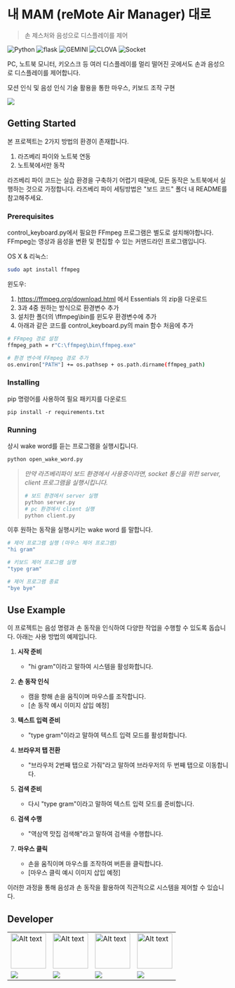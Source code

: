 # 내 MAM (reMote Air Manager) 대로
> 손 제스처와 음성으로 디스플레이를 제어

<!-- [![NPM Version][npm-image]][npm-url] -->
![Python][python]
![flask][flask]
![GEMINI][googlegemini]
![CLOVA][naver]
![Socket][socketdotio]

PC, 노트북 모니터, 키오스크 등 여러 디스플레이를 멀리 떨어진 곳에서도 손과 음성으로 디스플레이를 제어합니다.

모션 인식 및 음성 인식 기술 활용을 통한 마우스, 키보드 조작 구현

![](../header.png)


## Getting Started
본 프로젝트는 2가지 방법의 환경이 존재합니다.
1. 라즈베리 파이와 노트북 연동
2. 노트북에서만 동작   

라즈베리 파이 코드는 실습 환경을 구축하기 어렵기 때문에, 모든 동작은 노트북에서 실행하는 것으로 가정합니다. 라즈베리 파이 세팅방법은 "보드 코드" 폴더 내 README를 참고해주세요.
### Prerequisites

control_keyboard.py에서 필요한 FFmpeg 프로그램은 별도로 설치해야합니다.
FFmpeg는 영상과 음성을 변환 및 편집할 수 있는 커맨드라인 프로그램입니다.

OS X & 리눅스:

```sh
sudo apt install ffmpeg
```

윈도우:

1. https://ffmpeg.org/download.html 에서 Essentials 의 zip을 다운로드
2. 3과 4중 원하는 방식으로 환경변수 추가
3. 설치한 폴더의 \ffmpeg\bin를 윈도우 환경변수에 추가
4. 아래과 같은 코드를 control_keyboard.py의 main 함수 처음에 추가
```sh
# FFmpeg 경로 설정
ffmpeg_path = r"C:\ffmpeg\bin\ffmpeg.exe"

# 환경 변수에 FFmpeg 경로 추가
os.environ["PATH"] += os.pathsep + os.path.dirname(ffmpeg_path)
```

### Installing

pip 명령어를 사용하여 필요 패키지를 다운로드

```
pip install -r requirements.txt
```
### Running
상시 wake word를 듣는 프로그램을 실행시킵니다.
```sh
python open_wake_word.py
```
>*만약 라즈베리파이 보드 환경에서 사용중이라면, socket 통신을 위한 server, client 프로그램을 실행시킵니다.*
>```sh
># 보드 환경에서 server 실행
>python server.py
># pc 환경에서 client 실행
>python client.py
>```

이후 원하는 동작을 실행시키는 wake word 를 말합니다.
```sh
# 제어 프로그램 실행 (마우스 제어 프로그램)
"hi gram"

# 키보드 제어 프로그램 실행
"type gram"

# 제어 프로그램 종료
"bye bye"
```
## Use Example


이 프로젝트는 음성 명령과 손 동작을 인식하여 다양한 작업을 수행할 수 있도록 돕습니다. 아래는 사용 방법의 예제입니다.

1. **시작 준비**
   - "hi gram"이라고 말하여 시스템을 활성화합니다.

2. **손 동작 인식**
   - 캠을 향해 손을 움직이며 마우스를 조작합니다.
   - [손 동작 예시 이미지 삽입 예정]

3. **텍스트 입력 준비**
   - "type gram"이라고 말하여 텍스트 입력 모드를 활성화합니다.

4. **브라우저 탭 전환**
   - "브라우저 2번째 탭으로 가줘"라고 말하여 브라우저의 두 번째 탭으로 이동합니다.

5. **검색 준비**
   - 다시 "type gram"이라고 말하여 텍스트 입력 모드를 준비합니다.

6. **검색 수행**
   - "역삼역 맛집 검색해"라고 말하여 검색을 수행합니다.

7. **마우스 클릭**
   - 손을 움직이며 마우스를 조작하여 버튼을 클릭합니다.
   - [마우스 클릭 예시 이미지 삽입 예정]

이러한 과정을 통해 음성과 손 동작을 활용하여 직관적으로 시스템을 제어할 수 있습니다.

## Developer

  <table>
  <tr>
  <td style="width: 50px;"><img src="https://github.com/user-attachments/assets/88da96ce-a1ff-4d1e-9640-55dbc64dd6f9" alt="Alt text" width="80px" /> </td>
  <td style="width: 50px;"><img src="https://github.com/user-attachments/assets/d3b53f06-b0eb-4860-8e28-e9e01a66348b" alt="Alt text" width="80px" /> </td>
  <td style="width: 50px;"><img src="https://github.com/user-attachments/assets/f5e72b8f-eada-4f29-a1b4-dbfd659dc513" alt="Alt text" width="80px" /> </td>
  <td style="width: 50px;"><img src="https://github.com/user-attachments/assets/c6a96288-bc5b-450f-a82b-4621a99d3f04" alt="Alt text" width="80px" /> </td>
  </tr>
  <tr>
  <td  style="width: 70px;">
      <a href="https://github.com/shaqok">
      <sub><img src="https://img.shields.io/badge/김대연-ffffff?style=for-the-badge&logo=github&logoColor=black"></sub></a>
   </td><td  style="width: 70px;">
      <a href="https://github.com/seastark87">
      <sub><img src="https://img.shields.io/badge/김해성-ffffff?style=for-the-badge&logo=github&logoColor=black"></sub></a>
   </td><td  style="width: 70px;">
      <a href="https://github.com/hexaspace">
      <sub><img src="https://img.shields.io/badge/이도연-ffffff?style=for-the-badge&logo=github&logoColor=black"></sub></a>
   </td>
  <td  style="width: 70px;">
      <a href="https://github.com/hangyeolhong">
      <sub><img src="https://img.shields.io/badge/홍한결-ffffff?style=for-the-badge&logo=github&logoColor=black"></sub></a>
   </td>
  </tr>
  </table>
<!-- Markdown link & img dfn's -->

[python]: https://img.shields.io/badge/Python-3776AB?style=flat-square&logo=python&logoColor=white
[flask]: https://img.shields.io/badge/flask-000000?style=flat-square&logo=flask&logoColor=white
[naver]: https://img.shields.io/badge/CLOVA-03C75A?style=flat-square&logo=naver&logoColor=white
[googlegemini]: https://img.shields.io/badge/GEMINI-8E75B2?style=flat-square&logo=googlegemini&logoColor=white
[socketdotio]: https://img.shields.io/badge/Socket-010101?style=socketdotio-square&logo=socketdotio&logoColor=white

